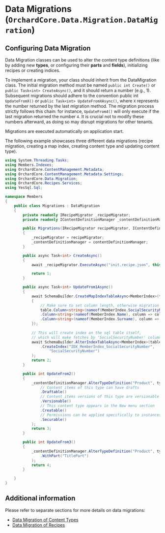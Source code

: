 # Data Migrations (`OrchardCore.Data.Migration.DataMigration`)

## Configuring Data Migration

Data Migration classes can be used to alter the content type definitions (like by adding new __types__, or configuring their __parts__ and __fields__),
initializing recipes or creating indices.

To implement a migration, your class should inherit from the DataMigration class. The initial migration method must be named `public int Create()` or `public Task<int> CreateAsync()`, and it should return a number (e.g., 1). Subsequent migrations should adhere to the convention public int `UpdateFromX()` or `public Task<int> UpdateFromXAsync()`, where `X` represents the number returned by the last migration method. The migration process strictly follows this chain: for instance, `UpdateFrom4()` will only execute if the last migration returned the number `4`. It is crucial not to modify these numbers afterward, as doing so may disrupt migrations for other tenants.

Migrations are executed automatically on application start.

The following example showcases three different data migrations (recipe migration, creating a map index, creating content type and updating content type).

```csharp
using System.Threading.Tasks;
using Members.Indexes;
using OrchardCore.ContentManagement.Metadata;
using OrchardCore.ContentManagement.Metadata.Settings;
using OrchardCore.Data.Migration;
using OrchardCore.Recipes.Services;
using YesSql.Sql;

namespace Members
{
    public class Migrations : DataMigration
    {
        private readonly IRecipeMigrator _recipeMigrator;
        private readonly IContentDefinitionManager _contentDefinitionManager;

        public Migrations(IRecipeMigrator recipeMigrator, IContentDefinitionManager contentDefinitionManager)
        {
            _recipeMigrator = recipeMigrator;
            _contentDefinitionManager = contentDefinitionManager;
        }

        public async Task<int> CreateAsync()
        {
            await _recipeMigrator.ExecuteAsync("init.recipe.json", this);

            return 1;
        }

        public async Task<int> UpdateFrom1Async()
        {
            await SchemaBuilder.CreateMapIndexTableAsync<MemberIndex>(table =>
            {
                // Make sure to set column length, otherwise migration will not work for all databases
                table.Column<string>(nameof(MemberIndex.SocialSecurityNumber), column => column.WithLength(11))
                .Column<string>(nameof(MemberIndex.Name), column => column.WithLength(26))
                .Column<string>(nameof(MemberIndex.Surname), column => column.WithLength(26))
            });
            
            // This will create index on the sql table itself, 
            // which will make fetches by 'SocialSecurityNumber' column faster
            await SchemaBuilder.AlterIndexTableAsync<MemberIndex>(table => table
                .CreateIndex("IDX_MemberIndex_SocialSecurityNumber",
                    "SocialSecurityNumber")
            );
            return 2;
        }

        public int UpdateFrom2()
        {
            _contentDefinitionManager.AlterTypeDefinition("Product", type => type
                // Content items of this type can have drafts
                .Draftable()
                // Content items versions of this type are versionable
                .Versionable()
                // This content type appears in the New menu section
                .Creatable()
                // Permissions can be applied specifically to instances of this type
                .Securable()
            );
            return 3;
        }

        public int UpdateFrom3()
        {
            _contentDefinitionManager.AlterTypeDefinition("Product", type => type
                .WithPart("TitlePart")
            );
            return 4;
        }

    }
}
```

## Additional information

Please refer to separate sections for more details on data migrations:

- [Data Migration of Content Types](../ContentTypes/README.md#migrations)
- [Data Migration of Recipes](../Recipes/README.md#recipe-migrations)
